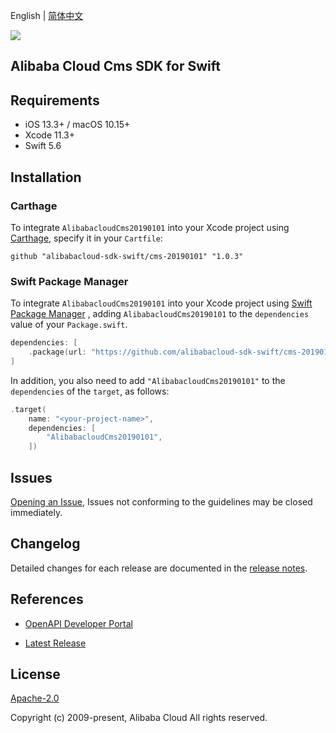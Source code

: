 English | [简体中文](README-CN.md)

![](https://aliyunsdk-pages.alicdn.com/icons/AlibabaCloud.svg)

## Alibaba Cloud Cms SDK for Swift

## Requirements

- iOS 13.3+ / macOS 10.15+
- Xcode 11.3+
- Swift 5.6

## Installation

### Carthage

To integrate `AlibabacloudCms20190101` into your Xcode project using [Carthage](https://github.com/Carthage/Carthage), specify it in your `Cartfile`:

```ogdl
github "alibabacloud-sdk-swift/cms-20190101" "1.0.3"
```

### Swift Package Manager

To integrate `AlibabacloudCms20190101` into your Xcode project using [Swift Package Manager](https://swift.org/package-manager/) , adding `AlibabacloudCms20190101` to the `dependencies` value of your `Package.swift`.

```swift
dependencies: [
    .package(url: "https://github.com/alibabacloud-sdk-swift/cms-20190101.git", from: "1.0.3")
]
```

In addition, you also need to add `"AlibabacloudCms20190101"` to the `dependencies` of the `target`, as follows:

```swift
.target(
    name: "<your-project-name>",
    dependencies: [
        "AlibabacloudCms20190101",
    ])
```

## Issues

[Opening an Issue](https://github.com/alibabacloud-sdk-swift/cms-20190101/issues/new), Issues not conforming to the guidelines may be closed immediately.

## Changelog

Detailed changes for each release are documented in the [release notes](./ChangeLog.txt).

## References

* [OpenAPI Developer Portal](https://next.api.alibabacloud.com/home)
- [Latest Release](https://github.com/alibabacloud-sdk-swift/cms-20190101)

## License

[Apache-2.0](http://www.apache.org/licenses/LICENSE-2.0)

Copyright (c) 2009-present, Alibaba Cloud All rights reserved.
